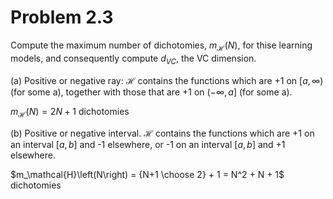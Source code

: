 
# Problem 2.3


Compute the maximum number of dichotomies, $m_\mathcal{H}\left(N\right)$, for thise learning models, and consequently compute $d_{VC}$, the VC dimension.

(a) Positive or negative ray:  $\mathcal{H}$ contains the functions which are +1 on $\left[a,\infty\right)$ (for some a), together with those that are +1 on $\left(-\infty,a\right]$ (for some a).

$m_\mathcal{H}\left(N\right) = 2N + 1$ dichotomies

(b) Positive or negative interval.  $\mathcal{H}$ contains the functions which are +1 on an interval $\left[a,b\right]$ and -1 elsewhere, or -1 on an interval $\left[a,b\right]$ and +1 elsewhere.

$m_\mathcal{H}\left(N\right) = {N+1 \choose 2} + 1 = N^2 + N + 1$ dichotomies

